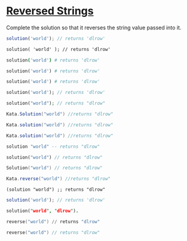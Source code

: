 # [Reversed Strings](https://www.codewars.com/kata/5168bb5dfe9a00b126000018)
Complete the solution so that it reverses the string value passed into it. 

```javascript
solution('world'); // returns 'dlrow'
```

```cfml
solution( 'world' ); // returns 'dlrow'
```

```coffeescript
solution('world') # returns 'dlrow'
```

```ruby
solution('world') # returns 'dlrow'
```

```python
solution('world') # returns 'dlrow'
```

```dart
solution('world'); // returns 'dlrow'
```

```php
solution("world"); // returns "dlrow"
```

```csharp
Kata.Solution("world") //returns "dlrow"
```

```java
Kata.solution("world") //returns "dlrow"
```

```scala
Kata.solution("world") //returns "dlrow"
```

```haskell
solution "world" -- returns "dlrow"
```

```rust
solution("world") // returns "dlrow"
```

```go
Solution("world") // returns "dlrow"
```

```groovy
Kata.reverse("world") //returns "dlrow"
```

```racket
(solution "world") ;; returns "dlrow"
```

```typescript
solution('world'); // returns 'dlrow'
```

```prolog
solution("world", "dlrow").
```

```nasm
reverse("world") // returns "dlrow"
```

```swift
reverse("world") // returns "dlrow"
```
